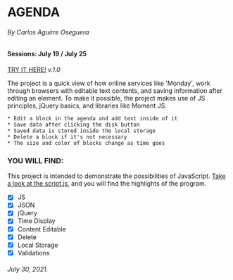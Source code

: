 # AGENDA
###### By Carlos Aguirre Oseguera
#### Sessions: July 19 / July 25

[TRY IT HERE!](https://ca2los.github.io/agenda/)
*v.1.0*

The project is a quick view of how online services like 'Monday', work through 
browsers with editable text contents, and saving information after editing an
element. To make it possible, the project makes use of JS principles, jQuery basics, 
and libraries like Moment JS.

    * Edit a block in the agenda and add text inside of it
    * Save data after clicking the disk button
    * Saved data is stored inside the local storage
    * Delete a block if it's not necessary
    * The size and color of blocks change as time goes 

### YOU WILL FIND:
This project is intended to demonstrate the possibilities of JavaScript. [Take
a look at the script.js](https://github.com/ca2los/agenda/blob/main/js/script.js), and you will find the highlights of the program.

- [x] JS
- [x] JSON
- [x] jQuery
- [x] Time Display
- [x] Content Editable
- [x] Delete
- [x] Local Storage
- [x] Validations

###### July 30, 2021.